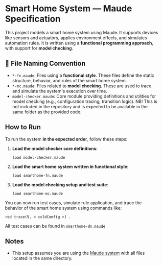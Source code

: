 # Smart Home System — Maude Specification

This project models a smart home system using Maude. It supports devices like sensors and actuators, applies environment effects, and simulates automation rules. It is written using a **functional programming approach**, with support for **model checking**.

## 📁 File Naming Convention

- `*-fn.maude`: Files using a **functional style**. These files define the static structure, behavior, and rules of the smart home system.
- `*-mc.maude`: Files related to **model checking**. These are used to trace and simulate the system's execution over time.
- `model-checker.maude`: Core module providing definitions and utilities for model checking (e.g., configuration tracing, transition logic). NB! This is not included in the repository and is expected to be available in the same folder as the provided code.

## How to Run

To run the system **in the expected order**, follow these steps:

1. **Load the model checker core definitions**:
   ```maude
   load model-checker.maude
   ```

2. **Load the smart home system written in functional style**:
   ```maude
   load smarthome-fn.maude
   ```

3. **Load the model checking setup and test suite**:
   ```maude
   load smarthome-mc.maude
   ```

You can now run test cases, simulate rule application, and trace the behavior of the smart home system using commands like:
```maude
red trace(5, < coldConfig >) .
```

All test cases can be found in `smarthome-dn.maude`

## Notes

- This setup assumes you are using the [Maude system](https://maude.cs.illinois.edu/) with all files located in the same directory.
